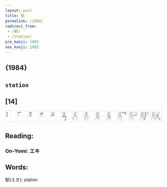 ```yaml
---
layout: post
title: 駅
permalink: /1984/
redirect_from:
 - /駅/
 - /station/
pre_kanji: 1983
nex_kanji: 1985
---
```


## {1984}

## `station`

## [14]

<div class="stroke"><img src="../images/E9A785.png" /></div>

## Reading:

### On-Yomi: エキ

## Words:

駅(えき): station
